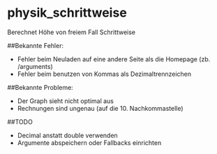 # physik_schrittweise


Berechnet Höhe von freiem Fall Schrittweise


##Bekannte Fehler:
- Fehler beim Neuladen auf eine andere Seite als die Homepage (zb. /arguments)
- Fehler beim benutzen von Kommas als Dezimaltrennzeichen

##Bekannte Probleme:
- Der Graph sieht nicht optimal aus
- Rechnungen sind ungenau (auf die 10. Nachkommastelle)

##TODO
- Decimal anstatt double verwenden
- Argumente abspeichern oder Fallbacks einrichten